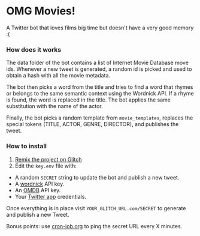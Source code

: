 OMG Movies!
=================

A Twitter bot that loves films big time but doesn't have a very good memory :( 

### How does it works

The data folder of the bot contains a list of Internet Movie Database move ids. Whenever a new tweet is generated, a random id is picked and used to obtain a hash with all the movie metadata.

The bot then picks a word from the title and tries to find a word that rhymes or belongs to the same semantic context using the Wordnick API. If a rhyme is found, the word is replaced in the title. The bot applies the same substitution with the name of the actor. 

Finally, the bot picks a random template from `movie_templates`, replaces the special tokens (TITLE, ACTOR, GENRE, DIRECTOR), and publishes the tweet.

### How to install

1. [Remix the project on Glitch](https://glitch.com/edit/#!/omg-movies)
2. Edit the `key.env` file with:
 - A random `SECRET` string to update the bot and publish a new tweet.
 - A [wordnick](https://developer.wordnik.com/) API key.
 - An [OMDB](http://omdbapi.com) API key.
 - Your [Twitter app](https://developer.twitter.com/en/apps) credentials.
 
Once everything is in place visit `YOUR_GLITCH_URL.com/SECRET` to generate and publish a new Tweet.

Bonus points: use [cron-job.org](https://cron-job.org) to ping the secret URL every X minutes.